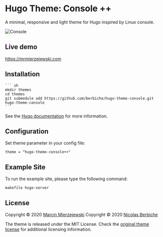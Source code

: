 # Hugo Theme: Console ++

A minimal, responsive and light theme for Hugo inspired by Linux console. 

![Console](https://github.com/berbiche/hugo-theme-console/blob/master/images/preview.png?raw=true)

## Live demo

<https://mrmierzejewski.com>

## Installation

    ``` sh
    mkdir themes
    cd themes
    git submodule add https://github.com/berbiche/hugo-theme-console.git hugo-theme-console
    ```

See the [Hugo documentation](https://gohugo.io/themes/installing/) for more information.

## Configuration

Set theme parameter in your config file:

```
theme = "hugo-theme-console++"
```

## Example Site

To run the example site, please type the following command:

```
makefile hugo-server
```

## License

Copyright © 2020 [Marcin Mierzejewski](https://mrmierzejewski.com/)
Copyright © 2020 [Nicolas Berbiche](https://normie.dev)

The theme is released under the MIT License. Check the [original theme license](https://github.com/panr/hugo-theme-terminal/blob/master/LICENSE.md) for additional licensing information.
